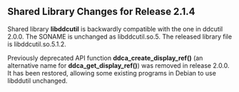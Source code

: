 ## Shared Library Changes for Release 2.1.4

Shared library **libddcutil** is backwardly compatible with the one in 
ddcutil 2.0.0. The SONAME is unchanged as libddcutil.so.5. The released library
file is libddcutil.so.5.1.2. 

Previously deprecated API function **ddca_create_display_ref()** (an alternative name for **ddca_get_display_ref()**) was removed in release 2.0.0. It has been restored, allowing some existing programs in Debian to use libddutil unchanged.
